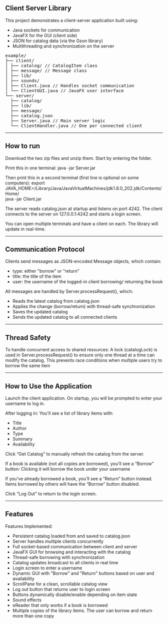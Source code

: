 ## Client Server Library

This project demonstrates a client-server application built using:
- Java sockets for communication
- JavaFX for the GUI (client side)
- JSON for catalog data (via the Gson library)
- Multithreading and synchronization on the server

<pre>example/
├── client/
│ ├── catalog/ // CatalogItem class
│ ├── message/ // Message class
│ ├── lib/
│ ├── sounds/
│ ├── Client.java // Handles socket communication
│ └── ClientGUI.java // JavaFX user interface
└── server/
  ├── catalog/
  ├── lib/
  ├── message/
  ├── catalog.json
  ├── Server.java // Main server logic
  └── ClientHandler.java // One per connected client</pre>
  
________________________________________________________________________

## How to run

Download the two zip files and unzip them.
Start by entering the folder.

Print this in one terminal:
java -jar Server.jar

Then print this in a second terminal (first line is optional on some computers):
export JAVA_HOME=/Library/Java/JavaVirtualMachines/jdk1.8.0_202.jdk/Contents/Home/  
java -jar Client.jar

The server reads catalog.json at startup and listens on port 4242.
The client connects to the server on 127.0.0.1:4242 and starts a login screen.

You can open multiple terminals and have a client on each. The library will update in real-time. 

________________________________________________________________________

## Communication Protocol

Clients send messages as JSON-encoded Message objects, which contain:
- type: either "borrow" or "return"
- title: the title of the item
- user: the username of the logged-in client borrowing/ returning the book

All messages are handled by Server.processRequest(), which:
- Reads the latest catalog from catalog.json
- Applies the change (borrow/return) with thread-safe synchronization
- Saves the updated catalog
- Sends the updated catalog to all connected clients
________________________________________________________________________

## Thread Safety
To handle concurrent access to shared resources:
A lock (catalogLock) is used in Server.processRequest() to ensure only one thread at a time can
modify the catalog. This prevents race conditions when multiple users try to borrow the same item

________________________________________________________________________

## How to Use the Application

Launch the client application.
On startup, you will be prompted to enter your username to log in.

After logging in:
You'll see a list of library items with:
- Title
- Author
- Type
- Summary
- Availability

Click “Get Catalog” to manually refresh the catalog from the server.

If a book is available (not all copies are borrowed), you’ll see a “Borrow” button:
Clicking it will borrow the book under your username

If you've already borrowed a book, you’ll see a “Return” button instead.
Items borrowed by others will have the “Borrow” button disabled.

Click “Log Out” to return to the login screen.
________________________________________________________________________

## Features

Features Implemented:
- Persistent catalog loaded from and saved to catalog.json
- Server handles multiple clients concurrently
- Full socket-based communication between client and server
- JavaFX GUI for browsing and interacting with the catalog
- Thread-safe borrowing with synchronization
- Catalog updates broadcast to all clients in real time
- Login screen to enter a username
- Dynamic GUI with "Borrow" and "Return" buttons based on user and availability
- ScrollPane for a clean, scrollable catalog view
- Log out button that returns user to login screen
- Buttons dynamically disable/enable depending on item state
- Sound effects
- eReader that only works if a book is borrowed
- Multiple copies of the library items. The user can borrow and return more than one copy
